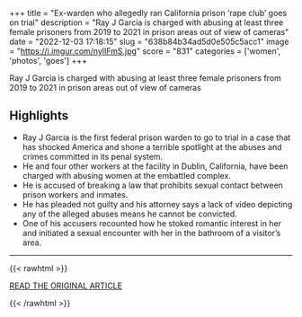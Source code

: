 +++
title = "Ex-warden who allegedly ran California prison ‘rape club’ goes on trial"
description = "Ray J Garcia is charged with abusing at least three female prisoners from 2019 to 2021 in prison areas out of view of cameras"
date = "2022-12-03 17:18:15"
slug = "638b84b34ad5d0e505c5acc1"
image = "https://i.imgur.com/nylIFmS.jpg"
score = "831"
categories = ['women', 'photos', 'goes']
+++

Ray J Garcia is charged with abusing at least three female prisoners from 2019 to 2021 in prison areas out of view of cameras

## Highlights

- Ray J Garcia is the first federal prison warden to go to trial in a case that has shocked America and shone a terrible spotlight at the abuses and crimes committed in its penal system.
- He and four other workers at the facility in Dublin, California, have been charged with abusing women at the embattled complex.
- He is accused of breaking a law that prohibits sexual contact between prison workers and inmates.
- He has pleaded not guilty and his attorney says a lack of video depicting any of the alleged abuses means he cannot be convicted.
- One of his accusers recounted how he stoked romantic interest in her and initiated a sexual encounter with her in the bathroom of a visitor’s area.

---

{{< rawhtml >}}
  <p class="article-category">
    <a target="_blank" href="https://www.theguardian.com/us-news/2022/dec/03/california-rape-club-warden-trial">READ THE ORIGINAL ARTICLE</a>
  </p>
{{< /rawhtml >}}
